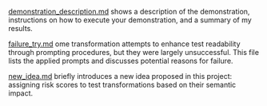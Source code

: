 [demonstration_description.md](./demonstration_description.md) shows a description of the demonstration, instructions on how to execute your demonstration, and a summary of my results.

[failure_try.md](./failure_try.md) ome transformation attempts to enhance test readability through prompting procedures, but they were largely unsuccessful. This file lists the applied prompts and discusses potential reasons for failure.

[new_idea.md](./new_idea.md) briefly introduces a new idea proposed in this project: assigning risk scores to test transformations based on their semantic impact.

